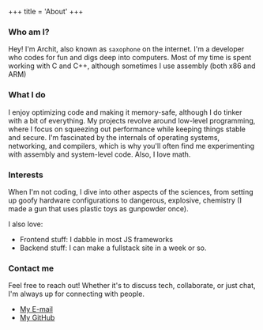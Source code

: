 +++
title = 'About'
+++
### Who am I?

Hey! I'm Archit, also known as `saxophone` on the internet. I'm a developer who codes for fun and digs deep into computers. Most of my time is spent working with C and C++, although sometimes I use assembly (both x86 and ARM)

### What I do

I enjoy optimizing code and making it memory-safe, although I do tinker with a bit of everything. My projects revolve around low-level programming, where I focus on squeezing out performance while keeping things stable and secure. I'm fascinated by the internals of operating systems, networking, and compilers, which is why you'll often find me experimenting with assembly and system-level code. Also, I love math.

### Interests

When I'm not coding, I dive into other aspects of the sciences, from setting up goofy hardware configurations to dangerous, explosive, chemistry (I made a gun that uses plastic toys as gunpowder once).

I also love:
- Frontend stuff: I dabble in most JS frameworks
- Backend stuff: I can make a fullstack site in a week or so.

### Contact me

Feel free to reach out! Whether it's to discuss tech, collaborate, or just chat, I'm always up for connecting with people.

- [My E-mail](mailto:me@archit.us.kg)
- [My GitHub](https://github.com/saxophone-guy)
